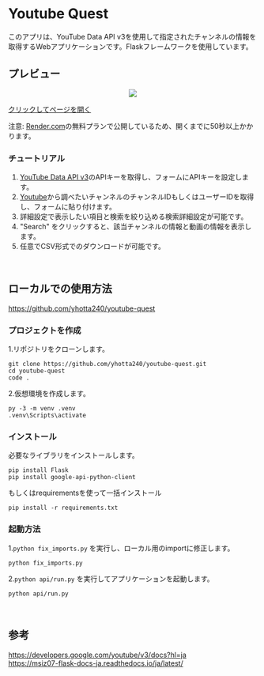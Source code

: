 # Youtube Quest

このアプリは、YouTube Data API v3を使用して指定されたチャンネルの情報を取得するWebアプリケーションです。Flaskフレームワークを使用しています。

## プレビュー

<div align="center">
  <a href="https://youtube-quest.onrender.com/" target="_blank">
    <img src="https://qiita-image-store.s3.ap-northeast-1.amazonaws.com/0/3680988/44c3ac08-c486-594e-5416-67c32f4261bd.png" >
  </a>
</div>

[クリックしてページを開く](https://youtube-quest.onrender.com/)

注意: [Render.com](https://render.com/)の無料プランで公開しているため、開くまでに50秒以上かかります。

### チュートリアル
1. [YouTube Data API v3](https://console.cloud.google.com/apis/api/youtube.googleapis.com/)のAPIキーを取得し、フォームにAPIキーを設定します。
2. [Youtube](https://www.youtube.com/)から調べたいチャンネルのチャンネルIDもしくはユーザーIDを取得し、フォームに貼り付けます。
3. 詳細設定で表示したい項目と検索を絞り込める検索詳細設定が可能です。
4. "Search" をクリックすると、該当チャンネルの情報と動画の情報を表示します。
5. 任意でCSV形式でのダウンロードが可能です。

<br>

## ローカルでの使用方法
https://github.com/yhotta240/youtube-quest

### プロジェクトを作成
1.リポジトリをクローンします。
```powershell:Windows
git clone https://github.com/yhotta240/youtube-quest.git
cd youtube-quest
code . 
```

2.仮想環境を作成します。
```powershell:Windows
py -3 -m venv .venv
.venv\Scripts\activate
```

### インストール
必要なライブラリをインストールします。

```powershell:Windows
pip install Flask
pip install google-api-python-client
```
もしくはrequirementsを使って一括インストール
```powershell:Windows
pip install -r requirements.txt
```
### 起動方法
1.`python fix_imports.py` を実行し、ローカル用のimportに修正します。
```powershell:Windows
python fix_imports.py
```
2.`python api/run.py` を実行してアプリケーションを起動します。
```powershell:Windows
python api/run.py
```
<br>


## 参考
https://developers.google.com/youtube/v3/docs?hl=ja<br>
https://msiz07-flask-docs-ja.readthedocs.io/ja/latest/
